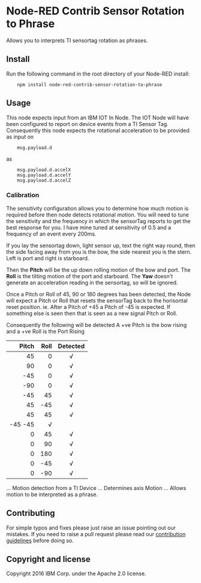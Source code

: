 # Node-RED Contrib Sensor Rotation to Phrase
Allows you to interprets TI sensortag rotation as phrases.

## Install

Run the following command in the root directory of your Node-RED install:

````
    npm install node-red-contrib-sensor-rotation-to-phrase
````

## Usage

This node expects input from an IBM IOT In Node. The IOT Node will have been
configured to report on device events from a TI Sensor Tag. Consequently this node
expects the rotational acceleration to be provided as input on
````
    msg.payload.d
````
as
````
    msg.payload.d.accelX
    msg.payload.d.accelY
    msg.payload.d.accelZ
````

### Calibration

The sensitivity configuration allows you to determine how much motion is
required before then node detects rotational motion. You will need to tune
the sensitivity and the frequency in which the sensorTag reports to get the
best response for you. I have mine tuned at sensitivity of 0.5 and a frequency
of an event every 200ms.

If you lay the sensortag down, light sensor up, text the right way round,
then the side facing away from you is the bow, the side nearest you is the
stern. Left is port and right is starboard.

Then the **Pitch** will be the up down rolling motion of the bow and port.
The **Roll** is the tilting motion of the port and starboard. The **Yaw**
doesn't generate an acceleration reading in the sensortag, so will be
ignored.

Once a Pitch or Roll of 45, 90 or 180 degrees has been detected, the Node will
expect a Pitch or Roll that resets the sensorTag back to the horisontal reset
position. ie. After a Pitch of +45 a Pitch of -45 is expected. If something
else is seen then that is seen as a new signal Pitch or Roll.

Consequently the following will be detected
A +ve Pitch is the bow rising and a +ve Roll is the Port Rising

| Pitch   | Roll     | Detected  |
| ------: |---------:|:---------:|
|  45     |    0     |    √      |
|  90     |    0     |    √      |
| -45     |    0     |    √      |
| -90     |    0     |    √      |
| -45     |   45     |    √      |
|  45     |  -45     |    √      |
|  45     |   45     |    √      |
| -45        -45     |    √      |
|   0     |   45     |    √      |
|   0     |   90     |    √      |
|   0     |  180     |    √      |
|   0     |  -45     |    √      |
|   0     |  -90     |    √      |


... Motion detection from a TI Device
... Determines axis Motion
... Allows motion to be interpreted as a phrase.

## Contributing

For simple typos and fixes please just raise an issue pointing out our mistakes. If you need to raise a pull request please read our [contribution guidelines](https://github.com/node-red-contrib-utils/node-red-contrib-sensor-rotation-to-phrase/blob/master/CONTRIBUTING.md) before doing so.

## Copyright and license

Copyright 2016 IBM Corp. under the Apache 2.0 license.
